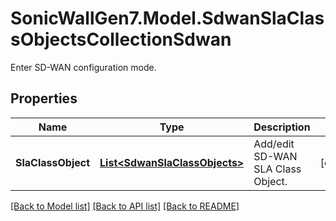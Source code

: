 # SonicWallGen7.Model.SdwanSlaClassObjectsCollectionSdwan
Enter SD-WAN configuration mode.

## Properties

Name | Type | Description | Notes
------------ | ------------- | ------------- | -------------
**SlaClassObject** | [**List&lt;SdwanSlaClassObjects&gt;**](SdwanSlaClassObjects.md) | Add/edit SD-WAN SLA Class Object. | [optional] 

[[Back to Model list]](../README.md#documentation-for-models) [[Back to API list]](../README.md#documentation-for-api-endpoints) [[Back to README]](../README.md)

